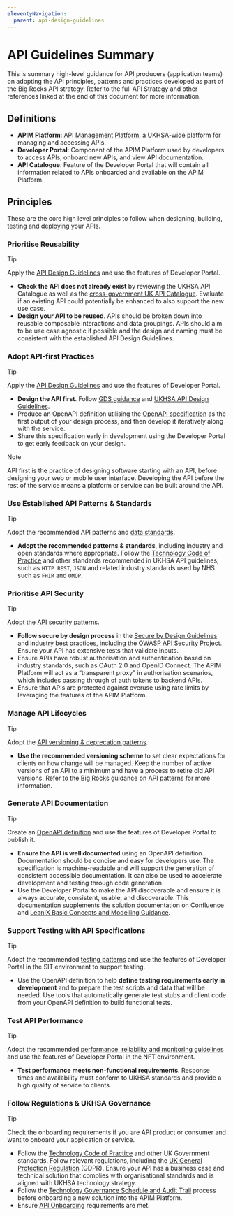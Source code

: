 ```yaml
---
eleventyNavigation:
  parent: api-design-guidelines
---
```

# API Guidelines Summary

This is summary high-level guidance for API producers (application teams) on adopting the API principles, patterns and practices developed as part of the Big Rocks API strategy. Refer to the full API Strategy and other references linked at the end of this document for more information.

## Definitions

- **APIM Platform**: [API Management Platform](https://confluence.collab.test-and-trace.nhs.uk/display/BRP/API+Management+Solution+Design#APIManagementSolutionDesign-AzureAPI-M), a UKHSA-wide platform for managing and accessing APIs.
- **Developer Portal**: Component of the APIM Platform used by developers to access APIs, onboard new APIs, and view API documentation.
- **API Catalogue**: Feature of the Developer Portal that will contain all information related to APIs onboarded and available on the APIM Platform.

## Principles

These are the core high level principles to follow when designing, building, testing and deploying your APIs.

### Prioritise Reusability

> [!TIP]
> Apply the [API Design Guidelines](../guidelines/index.md) and use the features of Developer Portal.

- **Check the API does not already exist** by reviewing the UKHSA API Catalogue as well as the [cross-government UK API Catalogue](https://www.api.gov.uk/#uk-public-sector-apis). Evaluate if an existing API could potentially be enhanced to also support the new use case.
- **Design your API to be reused**. APIs should be broken down into reusable composable interactions and data groupings. APIs should aim to be use case agnostic if possible and the design and naming must be consistent with the established API Design Guidelines.

### Adopt API-first Practices

> [!TIP]
> Apply the [API Design Guidelines](../guidelines/index.md) and use the features of Developer Portal.

- **Design the API first**. Follow [GDS guidance](https://www.gov.uk/guidance/gds-api-technical-and-data-standards#design-your-api-first) and [UKHSA API Design Guidelines](../guidelines/index.md).
- Produce an OpenAPI definition utilising the [OpenAPI specification](https://swagger.io/specification/) as the first output of your design process, and then develop it iteratively along with the service.
- Share this specification early in development using the Developer Portal to get early feedback on your design.

> [!NOTE]
> API first is the practice of designing software starting with an API, before designing your web or mobile user interface. Developing the API before the rest of the service means a platform or service can be built around the API.

### Use Established API Patterns & Standards

> [!TIP]
> Adopt the recommended API patterns and [data standards](../guidelines/data-standards.md).

- **Adopt the recommended patterns & standards**, including industry and open standards where appropriate. Follow the [Technology Code of Practice](https://www.gov.uk/guidance/the-technology-code-of-practice) and other standards recommended in UKHSA API guidelines, such as `HTTP REST`, `JSON` and related industry standards used by NHS such as `FHIR` and `OMOP`.  

### Prioritise API Security

> [!TIP]
> Adopt the [API security patterns](../guidelines/security.md).

- **Follow secure by design process** in the [Secure by Design Guidelines](https://www.security.gov.uk/policy-and-guidance/secure-by-design/) and industry best practices, including the [OWASP API Security Project](https://owasp.org/www-project-api-security/). Ensure your API has extensive tests that validate inputs.
- Ensure APIs have robust authorisation and authentication based on industry standards, such as OAuth 2.0 and OpenID Connect. The APIM Platform will act as a “transparent proxy” in authorisation scenarios, which includes passing through of auth tokens to backend APIs.
- Ensure that APIs are protected against overuse using rate limits by leveraging the features of the APIM Platform.

### Manage API Lifecycles

> [!TIP]
> Adopt the [API versioning & deprecation patterns](../guidelines/versioning-and-deprecation.md).

- **Use the recommended versioning scheme** to set clear expectations for clients on how change will be managed. Keep the number of active versions of an API to a minimum and have a process to retire old API versions. Refer to the Big Rocks guidance on API patterns for more information.

### Generate API Documentation

> [!TIP]
> Create an [OpenAPI definition](../guidelines/api-specifications-and-documentation.md) and use the features of Developer Portal to publish it.

- **Ensure the API is well documented** using an OpenAPI definition. Documentation should be concise and easy for developers use. The specification is machine-readable and will support the generation of consistent accessible documentation. It can also be used to accelerate development and testing through code generation.
- Use the Developer Portal to make the API discoverable and ensure it is always accurate, consistent, usable, and discoverable. This documentation supplements the solution documentation on Confluence and [LeanIX Basic Concepts and Modelling Guidance](https://confluence.collab.test-and-trace.nhs.uk/display/AT/LeanIX+Basic+Concepts+and+Modelling+Guidance).

### Support Testing with API Specifications

> [!TIP]
> Adopt the recommended [testing patterns](../guidelines/testing.md) and use the features of Developer Portal in the SIT environment to support testing.

- Use the OpenAPI definition to help **define testing requirements early in development** and to prepare the test scripts and data that will be needed. Use tools that automatically generate test stubs and client code from your OpenAPI definition to build functional tests.

### Test API Performance

> [!TIP]
> Adopt the recommended [performance, reliability and monitoring guidelines](../guidelines/performance-reliability-monitoring/index.md) and use the features of Developer Portal in the NFT environment.

- **Test performance meets non-functional requirements**. Response times and availability must conform to UKHSA standards and provide a high quality of service to clients.

### Follow Regulations & UKHSA Governance

> [!TIP]
> Check the onboarding requirements if you are API product or consumer and want to onboard your application or service.

- Follow the [Technology Code of Practice](https://www.gov.uk/guidance/the-technology-code-of-practice) and other UK Government standards. Follow relevant regulations, including the [UK General Protection Regulation](https://ico.org.uk/for-organisations/uk-gdpr-guidance-and-resources/) (GDPR). Ensure your API has a business case and technical solution that complies with organisational standards and is aligned with UKHSA technology strategy.
- Follow the [Technology Governance Schedule and Audit Trail](https://confluence.collab.test-and-trace.nhs.uk/display/AT/Technology+Governance+Schedule+and+Audit+Trail) process before onboarding a new solution into the APIM Platform.
- Ensure [API Onboarding](https://confluence.collab.test-and-trace.nhs.uk/display/BRP/API+Onboarding) requirements are met.
